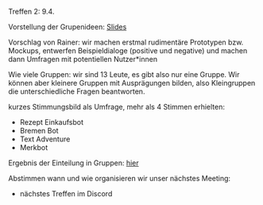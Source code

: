 Treffen 2: 9.4.

Vorstellung der Grupenideen: [Slides](https://docs.google.com/presentation/d/1F-DnE60t4DKYsVfUlbj-qFYxO9kGs5ulwJR76xYvP-U/edit#slide=id.g729f089726_0_268)

Vorschlag von Rainer: wir machen erstmal rudimentäre Prototypen bzw. Mockups, entwerfen Beispieldialoge (positive und negative) und machen dann Umfragen mit potentiellen Nutzer*innen

Wie viele Gruppen: wir sind 13 Leute, es gibt also nur eine Gruppe. Wir können aber kleinere Gruppen mit Ausprägungen bilden, also Kleingruppen die unterschiedliche Fragen beantworten.

kurzes Stimmungsbild als Umfrage, mehr als 4 Stimmen erhielten:

- Rezept Einkaufsbot
- Bremen Bot
- Text Adventure
- Merkbot

Ergebnis der Einteilung in Gruppen: [hier](../Orga/Gruppenwahl)

Abstimmen wann und wie organisieren wir unser nächstes Meeting:  

- nächstes Treffen im Discord
